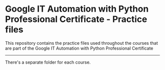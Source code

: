 # Google IT Automation with Python Professional Certificate - Practice files

This repository contains the practice files used throughout the courses that are
part of the Google IT Automation with Python Professional Certificate

---

There's a separate folder for each course.

